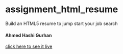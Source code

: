 # assignment_html_resume
Build an HTML5 resume to jump start your job search

#### Ahmed Hashi Gurhan

[click here to see it live](https://biif2010.github.io/assignment_html_resume/)
